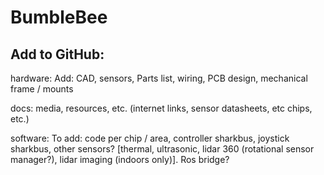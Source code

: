 # BumbleBee

## Add to GitHub:

hardware: Add: CAD, sensors, Parts list, wiring, PCB design, mechanical frame / mounts


docs: media, resources, etc. (internet links, sensor datasheets, etc chips, etc.)


software: To add: code per chip / area, controller sharkbus, joystick sharkbus, other sensors? [thermal, ultrasonic, lidar 360 (rotational sensor manager?), lidar imaging (indoors only)]. Ros bridge?